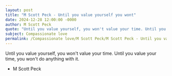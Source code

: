```yaml
---
layout: post
title: "M Scott Peck - Until you value yourself you wont"
date: 2024-12-28 12:00:00 -0000
author: M Scott Peck
quote: "Until you value yourself, you won't value your time. Until you value your time, you won't do anything with it."
subject: Compassionate love
permalink: /Compassionate love/M Scott Peck/M Scott Peck - Until you value yourself you wont
---
```


Until you value yourself, you won't value your time. Until you value your time, you won't do anything with it.

- M Scott Peck
